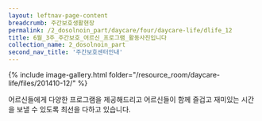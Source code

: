 ```yaml
--- 
layout: leftnav-page-content 
breadcrumb: 주간보호생활현장 
permalink: /2_dosolnoin_part/daycare/four/daycare-life/dlife_12
title: 6월_3주_주간보호_어르신_프로그램_활동사진입니다
collection_name: 2_dosolnoin_part
second_nav_title: '주간보호센터안내' 
---
```

{% include image-gallery.html folder="/resource_room/daycare-life/files/201410-12/" %}










어르신들에게 다양한 프로그램을 제공해드리고 
어르신들이 함께 즐겁고 재미있는 시간을 보낼 수 있도록 최선을 다하고 있습니다.

